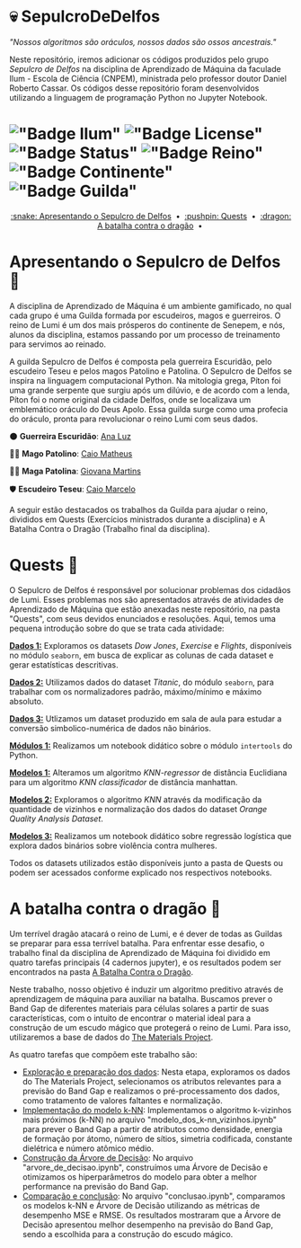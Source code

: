 # :skull: SepulcroDeDelfos 

*"Nossos algoritmos são oráculos, nossos dados são ossos ancestrais."*

Neste repositório, iremos adicionar os códigos produzidos pelo grupo *Sepulcro de Delfos* na disciplina de Aprendizado de Máquina da faculade Ilum - Escola de Ciência (CNPEM), ministrada pelo professor doutor Daniel Roberto Cassar. Os códigos desse repositório foram desenvolvidos utilizando a linguagem de programação Python no Jupyter Notebook.

# !["Badge Ilum"](https://img.shields.io/badge/Ilum%20-%20purple) !["Badge License"](https://img.shields.io/badge/License%20-%20MIT%20-%20green) !["Badge Status"](https://img.shields.io/badge/Status-Em_constru%C3%A7%C3%A3o-yellow) !["Badge Reino"](https://img.shields.io/badge/Reino-Lumi-violet) !["Badge Continente"](https://img.shields.io/badge/Continente-Senepem-red) !["Badge Guilda"](https://img.shields.io/badge/Guilda-Sepulcro_de_Delfos-black)

<p align="center">
  <a href="[#Apresentando o Sepulcro de Delfos :snake:]">:snake: Apresentando o Sepulcro de Delfos</a> &nbsp;&bull;&nbsp;
  <a href="[#Quests :pushpin:]">:pushpin: Quests</a> &nbsp;&bull;&nbsp;
  <a href="[#A batalha contra o dragão :dragon:]">:dragon: A batalha contra o dragão</a> &nbsp;&bull;&nbsp
</p>
 

# Apresentando o Sepulcro de Delfos :snake:
A disciplina de Aprendizado de Máquina é um ambiente gamificado, no qual cada grupo é uma Guilda formada por escudeiros, magos e guerreiros. O reino de Lumi é um dos mais prósperos do continente de Senepem, e nós, alunos da disciplina, estamos passando por um processo de treinamento para servimos ao reinado.

A guilda Sepulcro de Delfos é composta pela guerreira Escuridão, pelo escudeiro Teseu e pelos magos Patolino e Patolina. O Sepulcro de Delfos se inspira na linguagem computacional Python. Na mitologia grega, Píton foi uma grande serpente que surgiu após um dilúvio, e de acordo com a lenda, Píton foi o nome original da cidade Delfos, onde se localizava um emblemático oráculo do Deus Apolo. Essa guilda surge como uma profecia do oráculo, pronta para revolucionar o reino Lumi com seus dados.

:new_moon: **Guerreira Escuridão**: [Ana Luz](https://github.com/LuzMendes)

:mage_man: **Mago Patolino**: [Caio Matheus](https://github.com/Caiomld)

:mage_woman: **Maga Patolina**: [Giovana Martins](https://github.com/giovana2005)

:shield: **Escudeiro Teseu**: [Caio Marcelo](https://github.com/CaioRuas24010)

A seguir estão destacados os trabalhos da Guilda para ajudar o reino, divididos em Quests (Exercícios ministrados durante a disciplina) e A Batalha Contra o Dragão (Trabalho final da disciplina).

# Quests :pushpin:
O Sepulcro de Delfos é responsável por solucionar problemas dos cidadãos de Lumi. Esses problemas nos são apresentados através de atividades de Aprendizado de Máquina que estão anexadas neste repositório, na pasta "Quests", com seus devidos enunciados e resoluções. Aqui, temos uma pequena introdução sobre do que se trata cada atividade:

[**Dados 1:**](https://github.com/CaioRuas24010/SepulcroDeDelfos/blob/main/Quests/Dados_1.ipynb) Exploramos os datasets *Dow Jones*, *Exercise* e *Flights*, disponíveis no módulo `seaborn`, em busca de explicar as colunas de cada dataset e gerar estatísticas descritivas.

[**Dados 2:**](https://github.com/CaioRuas24010/SepulcroDeDelfos/blob/main/Quests/Dados_2.ipynb) Utilizamos dados do dataset *Titanic*, do módulo `seaborn`, para trabalhar com os normalizadores padrão, máximo/mínimo e máximo absoluto.

[**Dados 3:**](https://github.com/CaioRuas24010/SepulcroDeDelfos/blob/main/Quests/Dados_3.ipynb) Utlizamos um dataset produzido em sala de aula para estudar a conversão simbolico-numérica de dados não binários.

[**Módulos 1:**](https://github.com/CaioRuas24010/SepulcroDeDelfos/blob/main/Quests/M%C3%B3dulos_1.ipynb) Realizamos um notebook didático sobre o módulo `intertools` do Python.

[**Modelos 1:**](https://github.com/CaioRuas24010/SepulcroDeDelfos/blob/main/Quests/Modelos_1.ipynb) Alteramos um algoritmo *KNN-regressor* de distância Euclidiana para um algoritmo *KNN classificador* de distância manhattan.

[**Modelos 2:**](https://github.com/CaioRuas24010/SepulcroDeDelfos/blob/main/Quests/Modelos_2.ipynb) Exploramos o algoritmo *KNN* através da modificação da quantidade de vizinhos e normalização dos dados do dataset *Orange Quality Analysis Dataset*.

[**Modelos 3:**](https://github.com/CaioRuas24010/SepulcroDeDelfos/blob/main/Quests/Modelos_3.ipynb) Realizamos um notebook didático sobre regressão logística que explora dados binários sobre violência contra mulheres.

Todos os datasets utilizados estão disponíveis junto a pasta de Quests ou podem ser acessados conforme explicado nos respectivos notebooks.

# A batalha contra o dragão :dragon:
Um terrível dragão atacará o reino de Lumi, e é dever de todas as Guildas se preparar para essa terrível batalha. Para enfrentar esse desafio, o trabalho final da disciplina de Aprendizado de Máquina foi dividido em quatro tarefas principais (4 cadernos jupyter), e os resultados podem ser encontrados na pasta [A Batalha Contra o Dragão](https://github.com/CaioRuas24010/SepulcroDeDelfos/tree/main/A%20Batalha%20Contra%20Dragao).

Neste trabalho, nosso objetivo é induzir um algoritmo preditivo através de aprendizagem de máquina para auxiliar na batalha. Buscamos prever o Band Gap de diferentes materiais para células solares a partir de suas características, com o intuito de encontrar o material ideal para a construção de um escudo mágico que protegerá o reino de Lumi. Para isso, utilizaremos a base de dados do [The Materials Project](https://next-gen.materialsproject.org/).

As quatro tarefas que compõem este trabalho são:

* [Exploração e preparação dos dados](https://github.com/CaioRuas24010/SepulcroDeDelfos/blob/main/A%20Batalha%20Contra%20Dragao/introducao.ipynb): Nesta etapa, exploramos os dados do The Materials Project, selecionamos os atributos relevantes para a previsão do Band Gap e realizamos o pré-processamento dos dados, como tratamento de valores faltantes e normalização.
* [Implementação do modelo k-NN](https://github.com/CaioRuas24010/SepulcroDeDelfos/blob/main/A%20Batalha%20Contra%20Dragao/modelo_dos_k-nn_vizinhos.ipynb): Implementamos o algoritmo k-vizinhos mais próximos (k-NN) no arquivo "modelo_dos_k-nn_vizinhos.ipynb" para prever o Band Gap a partir de atributos como densidade, energia de formação por átomo, número de sítios, simetria codificada, constante dielétrica e número atômico médio.
* [Construção da Árvore de Decisão](https://github.com/CaioRuas24010/SepulcroDeDelfos/blob/main/A%20Batalha%20Contra%20Dragao/arvore_de_decisao.ipynb): No arquivo "arvore_de_decisao.ipynb", construímos uma Árvore de Decisão e otimizamos os hiperparâmetros do modelo para obter a melhor performance na previsão do Band Gap.
* [Comparação e conclusão](https://github.com/CaioRuas24010/SepulcroDeDelfos/blob/main/A%20Batalha%20Contra%20Dragao/conclusao.ipynb): No arquivo "conclusao.ipynb", comparamos os modelos k-NN e Árvore de Decisão utilizando as métricas de desempenho MSE e RMSE. Os resultados mostraram que a Árvore de Decisão apresentou melhor desempenho na previsão do Band Gap, sendo a escolhida para a construção do escudo mágico.
